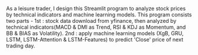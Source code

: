 As a leisure trader, I design this Streamlit program to analyze stock prices by technical indicators and machine learning models.
This program consists two parts - 
1st : stock data download from yfinance, then analyzed by technical indicators(MACD & DMI as Trend, RSI & KDJ as Momentum, and BB & BIAS as Volatility). 
2nd : apply machine learning models (XgB, GRU, LSTM, LSTM-Attention & LSTM-Features) to predict 'Close' price of next trading day.
